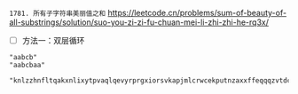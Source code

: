 
`1781. 所有子字符串美丽值之和` https://leetcode.cn/problems/sum-of-beauty-of-all-substrings/solution/suo-you-zi-zi-fu-chuan-mei-li-zhi-zhi-he-rq3x/
- [ ] 方法一：双层循环

```
"aabcb"
"aabcbaa"

"knlzzhnfltqakxnlixytpvaqlqevyrprgxiorsvkapjmlcrwcekputnzaxxffeqqqzvtdcldoeyqbehsfztsopjqzujzekbinwfkoeajszactvxutjqeldcccmxlgdunkimvlxiykgsxtchhtshrmacrpiqiqfftchsznupfxzcaedpcxnbysyacwzlumpbvzptqtrzojiqscjfggylwoxchjxjcylukbjikyidfiqxqtsaqpfabuenbmdmrcirfmzcnhjpfetjitpomjwixgcqcjjquqfpkhmggpsnlacnubytpytjvjovurlciewbumgnjaemivtehdmoshrhjeeogowcuetxhkivtawhlttajodbwdvhcctbeikcokxouvvgtiayzitevaazkovujcssbesgyihbitzxsauuyssaduengrkhdhwoshdcdvxdrkewnyismpvrxqfo"
```

